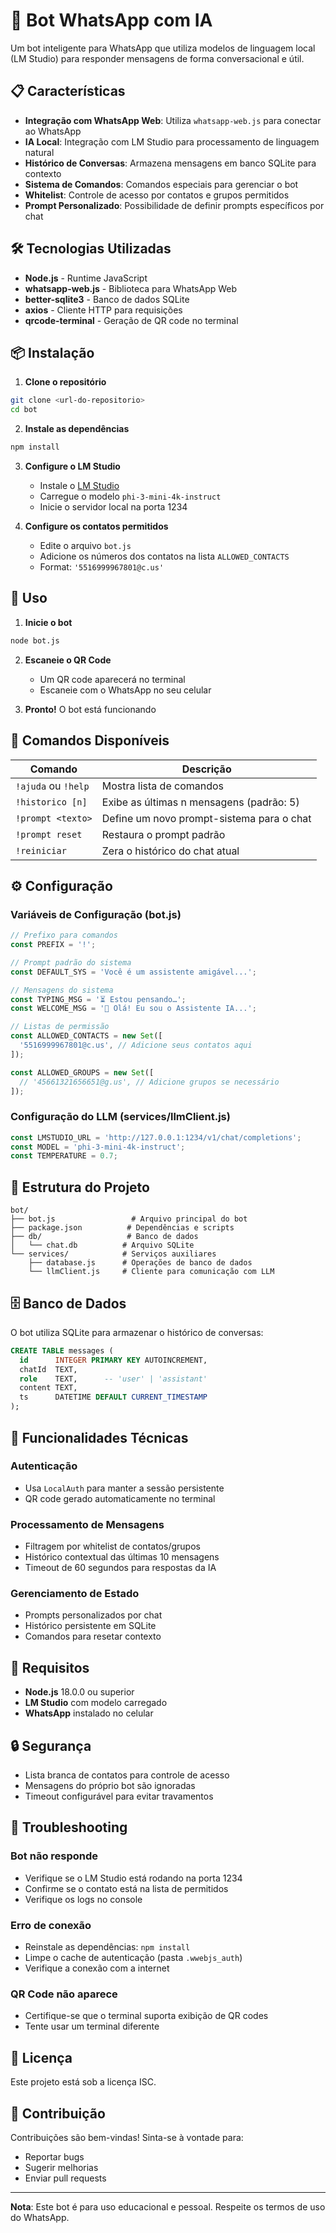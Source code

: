 
# 🤖 Bot WhatsApp com IA

Um bot inteligente para WhatsApp que utiliza modelos de linguagem local (LM Studio) para responder mensagens de forma conversacional e útil.

## 📋 Características

- **Integração com WhatsApp Web**: Utiliza `whatsapp-web.js` para conectar ao WhatsApp
- **IA Local**: Integração com LM Studio para processamento de linguagem natural
- **Histórico de Conversas**: Armazena mensagens em banco SQLite para contexto
- **Sistema de Comandos**: Comandos especiais para gerenciar o bot
- **Whitelist**: Controle de acesso por contatos e grupos permitidos
- **Prompt Personalizado**: Possibilidade de definir prompts específicos por chat

## 🛠️ Tecnologias Utilizadas

- **Node.js** - Runtime JavaScript
- **whatsapp-web.js** - Biblioteca para WhatsApp Web
- **better-sqlite3** - Banco de dados SQLite
- **axios** - Cliente HTTP para requisições
- **qrcode-terminal** - Geração de QR code no terminal

## 📦 Instalação

1. **Clone o repositório**
```bash
git clone <url-do-repositorio>
cd bot
```

2. **Instale as dependências**
```bash
npm install
```

3. **Configure o LM Studio**
   - Instale o [LM Studio](https://lmstudio.ai/)
   - Carregue o modelo `phi-3-mini-4k-instruct`
   - Inicie o servidor local na porta 1234

4. **Configure os contatos permitidos**
   - Edite o arquivo `bot.js`
   - Adicione os números dos contatos na lista `ALLOWED_CONTACTS`
   - Format: `'5516999967801@c.us'`

## 🚀 Uso

1. **Inicie o bot**
```bash
node bot.js
```

2. **Escaneie o QR Code**
   - Um QR code aparecerá no terminal
   - Escaneie com o WhatsApp no seu celular

3. **Pronto!** O bot está funcionando

## 🎯 Comandos Disponíveis

| Comando | Descrição |
|---------|-----------|
| `!ajuda` ou `!help` | Mostra lista de comandos |
| `!historico [n]` | Exibe as últimas n mensagens (padrão: 5) |
| `!prompt <texto>` | Define um novo prompt-sistema para o chat |
| `!prompt reset` | Restaura o prompt padrão |
| `!reiniciar` | Zera o histórico do chat atual |

## ⚙️ Configuração

### Variáveis de Configuração (bot.js)

```javascript
// Prefixo para comandos
const PREFIX = '!';

// Prompt padrão do sistema
const DEFAULT_SYS = 'Você é um assistente amigável...';

// Mensagens do sistema
const TYPING_MSG = '⏳ Estou pensando…';
const WELCOME_MSG = '👋 Olá! Eu sou o Assistente IA...';

// Listas de permissão
const ALLOWED_CONTACTS = new Set([
  '5516999967801@c.us', // Adicione seus contatos aqui
]);

const ALLOWED_GROUPS = new Set([
  // '45661321656651@g.us', // Adicione grupos se necessário
]);
```

### Configuração do LLM (services/llmClient.js)

```javascript
const LMSTUDIO_URL = 'http://127.0.0.1:1234/v1/chat/completions';
const MODEL = 'phi-3-mini-4k-instruct';
const TEMPERATURE = 0.7;
```

## 📁 Estrutura do Projeto

```
bot/
├── bot.js                 # Arquivo principal do bot
├── package.json          # Dependências e scripts
├── db/                   # Banco de dados
│   └── chat.db          # Arquivo SQLite
└── services/            # Serviços auxiliares
    ├── database.js      # Operações de banco de dados
    └── llmClient.js     # Cliente para comunicação com LLM
```

## 🗄️ Banco de Dados

O bot utiliza SQLite para armazenar o histórico de conversas:

```sql
CREATE TABLE messages (
  id      INTEGER PRIMARY KEY AUTOINCREMENT,
  chatId  TEXT,
  role    TEXT,      -- 'user' | 'assistant'
  content TEXT,
  ts      DATETIME DEFAULT CURRENT_TIMESTAMP
);
```

## 🔧 Funcionalidades Técnicas

### Autenticação
- Usa `LocalAuth` para manter a sessão persistente
- QR code gerado automaticamente no terminal

### Processamento de Mensagens
- Filtragem por whitelist de contatos/grupos
- Histórico contextual das últimas 10 mensagens
- Timeout de 60 segundos para respostas da IA

### Gerenciamento de Estado
- Prompts personalizados por chat
- Histórico persistente em SQLite
- Comandos para resetar contexto

## 🚨 Requisitos

- **Node.js** 18.0.0 ou superior
- **LM Studio** com modelo carregado
- **WhatsApp** instalado no celular

## 🔒 Segurança

- Lista branca de contatos para controle de acesso
- Mensagens do próprio bot são ignoradas
- Timeout configurável para evitar travamentos

## 🐛 Troubleshooting

### Bot não responde
- Verifique se o LM Studio está rodando na porta 1234
- Confirme se o contato está na lista de permitidos
- Verifique os logs no console

### Erro de conexão
- Reinstale as dependências: `npm install`
- Limpe o cache de autenticação (pasta `.wwebjs_auth`)
- Verifique a conexão com a internet

### QR Code não aparece
- Certifique-se que o terminal suporta exibição de QR codes
- Tente usar um terminal diferente

## 📄 Licença

Este projeto está sob a licença ISC.

## 🤝 Contribuição

Contribuições são bem-vindas! Sinta-se à vontade para:
- Reportar bugs
- Sugerir melhorias
- Enviar pull requests

---

**Nota**: Este bot é para uso educacional e pessoal. Respeite os termos de uso do WhatsApp.

